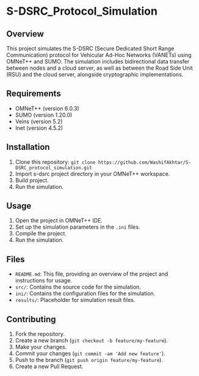 # S-DSRC_Protocol_Simulation

## Overview
This project simulates the S-DSRC (Secure Dedicated Short Range Communication) protocol for Vehicular Ad-Hoc Networks (VANETs) using OMNeT++ and SUMO. The simulation includes bidirectional data transfer between nodes and a cloud server, as well as between the Road Side Unit (RSU) and the cloud server, alongside cryptographic implementations.

## Requirements
- OMNeT++ (version 6.0.3)
- SUMO (version 1.20.0)
- Veins (version 5.2)
- Inet (version 4.5.2)

## Installation
1. Clone this repository: `git clone https://github.com/WashifAkhtar/S-DSRC_protocol_simulation.git`
2. Import s-dsrc project directory in your OMNeT++ workspace.
3. Build project.
4. Run the simulation.

## Usage
1. Open the project in OMNeT++ IDE.
2. Set up the simulation parameters in the `.ini` files.
3. Compile the project.
4. Run the simulation.

## Files
- `README.md`: This file, providing an overview of the project and instructions for usage.
- `src/`: Contains the source code for the simulation.
- `ini/`: Contains the configuration files for the simulation.
- `results/`: Placeholder for simulation result files.

## Contributing
1. Fork the repository.
2. Create a new branch (`git checkout -b feature/my-feature`).
3. Make your changes.
4. Commit your changes (`git commit -am 'Add new feature'`).
5. Push to the branch (`git push origin feature/my-feature`).
6. Create a new Pull Request.

